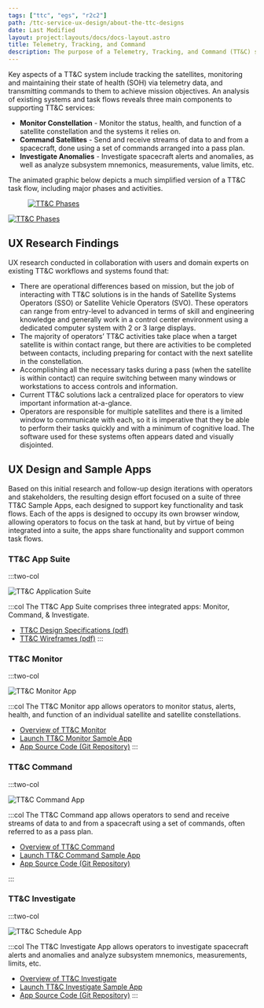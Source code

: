 ```yaml
---
tags: ["ttc", "egs", "r2c2"]
path: /ttc-service-ux-design/about-the-ttc-designs
date: Last Modified
layout: project:layouts/docs/docs-layout.astro
title: Telemetry, Tracking, and Command
description: The purpose of a Telemetry, Tracking, and Command (TT&C) system is to support missions requiring communication between satellites and ground systems.
---
```


Key aspects of a TT&C system include tracking the satellites, monitoring and maintaining their state of health (SOH) via telemetry data, and transmitting commands to them to achieve mission objectives. An analysis of existing systems and task flows reveals three main components to supporting TT&C services:

- **Monitor Constellation** - Monitor the status, health, and function of a satellite constellation and the systems it relies on.
- **Command Satellites** - Send and receive streams of data to and from a spacecraft, done using a set of commands arranged into a pass plan.
- **Investigate Anomalies** - Investigate spacecraft alerts and anomalies, as well as analyze subsystem mnemonics, measurements, value limits, etc.

The animated graphic below depicts a much simplified version of a TT&C task flow, including major phases and activities.

<div markdown="1">
 <figure markdown="1">
  <a href="#demo" class="demo" name="close">
   <span class="icon-play"></span>
   <img src="/img/service-specific-ux-design/ttc/ttc-phases-placeholder.png" markdown="1"
   alt="TT&C Phases" />
  </a>
 </figure>
 <a href="#close" class="lightbox" id="demo">
  <img src="/img/service-specific-ux-design/ttc/ttc-phases.gif" alt="TT&C Phases" />
 </a>
</div>

## UX Research Findings

UX research conducted in collaboration with users and domain experts on existing TT&C workflows and systems found that:

- There are operational differences based on mission, but the job of interacting with TT&C solutions is in the hands of Satellite Systems Operators (SSO) or Satellite Vehicle Operators (SVO). These operators can range from entry-level to advanced in terms of skill and engineering knowledge and generally work in a control center environment using a dedicated computer system with 2 or 3 large displays.
- The majority of operators’ TT&C activities take place when a target satellite is within contact range, but there are activities to be completed between contacts, including preparing for contact with the next satellite in the constellation.
- Accomplishing all the necessary tasks during a pass (when the satellite is within contact) can require switching between many windows or workstations to access controls and information.
- Current TT&C solutions lack a centralized place for operators to view important information at-a-glance.
- Operators are responsible for multiple satellites and there is a limited window to communicate with each, so it is imperative that they be able to perform their tasks quickly and with a minimum of cognitive load.
  The software used for these systems often appears dated and visually disjointed.

## UX Design and Sample Apps

Based on this initial research and follow-up design iterations with operators and stakeholders, the resulting design effort focused on a suite of three TT&C Sample Apps, each designed to support key functionality and task flows. Each of the apps is designed to occupy its own browser window, allowing operators to focus on the task at hand, but by virtue of being integrated into a suite, the apps share functionality and support common task flows.

### TT&C App Suite

:::two-col

![TT&C Application Suite](/img/service-specific-ux-design/ttc/ttc-suite-apps.webp)

:::col
The TT&C App Suite comprises three integrated apps: Monitor, Command, & Investigate.

- [TT&C Design Specifications (pdf)](/pdf/ttc-specifications.pdf)
- [TT&C Wireframes (pdf)](/pdf/ttc-wireframes.pdf)
  :::

### TT&C Monitor

:::two-col

![TT&C Monitor App](/img/service-specific-ux-design/ttc/ttc-monitor-app.webp)

:::col
The TT&C Monitor app allows operators to monitor status, alerts, health, and function of an individual satellite and satellite constellations.

- [Overview of TT&C Monitor](/ttc-service-ux-design/ttc-monitor)
- [Launch TT&C Monitor Sample App](https://monitor-ttc.netlify.app)
- [App Source Code (Git Repository)](https://github.com/RocketCommunicationsInc/ttc-monitor-react)
  :::

### TT&C Command

:::two-col

![TT&C Command App](/img/service-specific-ux-design/ttc/ttc-command-app.webp)

:::col
The TT&C Command app allows operators to send and receive streams of data to and from a spacecraft using a set of commands, often referred to as a pass plan.

- [Overview of TT&C Command](/ttc-service-ux-design/ttc-command)
- [Launch TT&C Command Sample App](https://ttc-command-react.netlify.app/)
- [App Source Code (Git Repository)](https://github.com/RocketCommunicationsInc/ttc-command-react)

:::

### TT&C Investigate

:::two-col

![TT&C Schedule App](/img/service-specific-ux-design/ttc/ttc-investigate-app.webp)

:::col
The TT&C Investigate App allows operators to investigate spacecraft alerts and anomalies and analyze subsystem mnemonics, measurements, limits, etc.

- [Overview of TT&C Investigate](/ttc-service-ux-design/ttc-investigate)
- [Launch TT&C Investigate Sample App](https://ttc-command-react.netlify.app)
- [App Source Code (Git Repository)](https://github.com/RocketCommunicationsInc/ttc-command-react)
  :::
